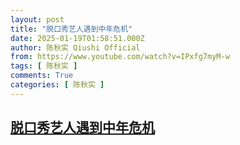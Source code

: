 ```yaml
---
layout: post
title: "脱口秀艺人遇到中年危机"
date: 2025-01-19T01:58:51.000Z
author: 陈秋实 Qiushi Official
from: https://www.youtube.com/watch?v=IPxfg7myM-w
tags: [ 陈秋实 ]
comments: True
categories: [ 陈秋实 ]
---
```

<!--1737251931000-->
[脱口秀艺人遇到中年危机](https://www.youtube.com/watch?v=IPxfg7myM-w)
------

<div>

</div>
